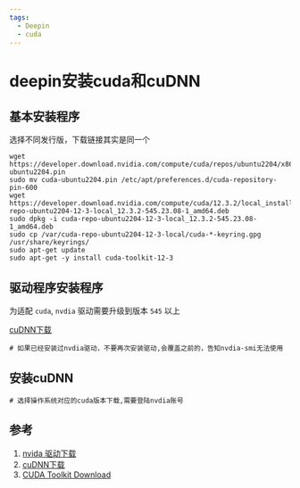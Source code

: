 ```yaml
---
tags:
  - Deepin
  - cuda
---
```

# deepin安装cuda和cuDNN

## 基本安装程序
选择不同发行版，下载链接其实是同一个
```shell
wget https://developer.download.nvidia.com/compute/cuda/repos/ubuntu2204/x86_64/cuda-ubuntu2204.pin
sudo mv cuda-ubuntu2204.pin /etc/apt/preferences.d/cuda-repository-pin-600
wget https://developer.download.nvidia.com/compute/cuda/12.3.2/local_installers/cuda-repo-ubuntu2204-12-3-local_12.3.2-545.23.08-1_amd64.deb
sudo dpkg -i cuda-repo-ubuntu2204-12-3-local_12.3.2-545.23.08-1_amd64.deb
sudo cp /var/cuda-repo-ubuntu2204-12-3-local/cuda-*-keyring.gpg /usr/share/keyrings/
sudo apt-get update
sudo apt-get -y install cuda-toolkit-12-3
```

## 驱动程序安装程序
为适配 `cuda`, `nvdia` 驱动需要升级到版本 `545` 以上

[cuDNN下载](https://developer.nvidia.com/rdp/cudnn-archive)
```shell
# 如果已经安装过nvdia驱动，不要再次安装驱动,会覆盖之前的，告知nvdia-smi无法使用
```

## 安装cuDNN
```shell
# 选择操作系统对应的cuda版本下载,需要登陆nvdia账号
```

## 参考
1. [nvida 驱动下载](https://www.nvidia.cn/geforce/drivers/)
1. [cuDNN下载](https://developer.nvidia.com/rdp/cudnn-archive)
1. [CUDA Toolkit Download](https://developer.nvidia.com/cuda-downloads?target_os=Linux&target_arch=x86_64&Distribution=Ubuntu&target_version=22.04&target_type=deb_local)